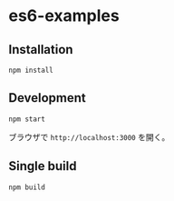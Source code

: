 # es6-examples

## Installation

```
npm install
```

## Development

```
npm start
```
ブラウザで `http://localhost:3000` を開く。

## Single build

```
npm build
```